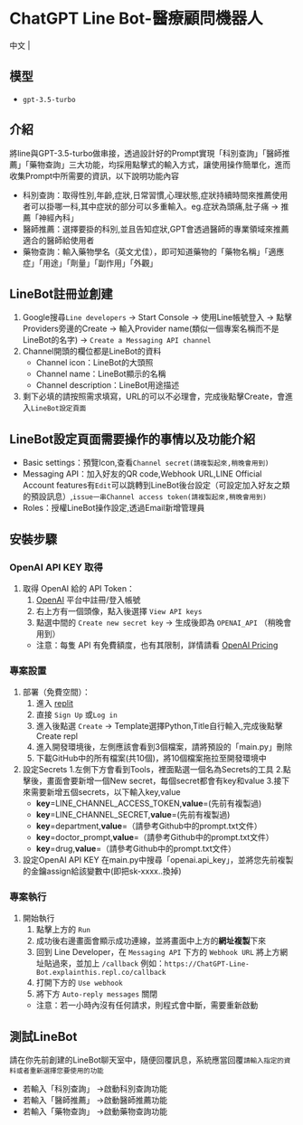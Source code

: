 # ChatGPT Line Bot-醫療顧問機器人

中文 | 

## 模型
- `gpt-3.5-turbo`


## 介紹
將line與GPT-3.5-turbo做串接，透過設計好的Prompt實現「科別查詢」「醫師推薦」「藥物查詢」三大功能，均採用點擊式的輸入方式，讓使用操作簡單化，進而收集Prompt中所需要的資訊，以下說明功能內容

- 科別查詢：取得性別,年齡,症狀,日常習慣,心理狀態,症狀持續時間來推薦使用者可以掛哪一科,其中症狀的部分可以多重輸入。eg.症狀為頭痛,肚子痛 &rarr; 推薦「神經內科」
- 醫師推薦：選擇要掛的科別,並且告知症狀,GPT會透過醫師的專業領域來推薦適合的醫師給使用者
- 藥物查詢：輸入藥物學名（英文尤佳），即可知道藥物的「藥物名稱」「適應症」「用途」「劑量」「副作用」「外觀」

## LineBot註冊並創建
1. Google搜尋`Line developers` &rarr; Start Console &rarr; 使用Line帳號登入 &rarr; 點擊Providers旁邊的Create &rarr; 輸入Provider name(類似一個專案名稱而不是LineBot的名字) &rarr; `Create a Messaging API channel`
2. Channel開頭的欄位都是LineBot的資料
    - Channel icon：LineBot的大頭照
    - Channel name：LineBot顯示的名稱
    - Channel description：LineBot用途描述
3. 剩下必填的請按照需求填寫，URL的可以不必理會，完成後點擊Create，會進入`LineBot設定頁面`

## LineBot設定頁面需要操作的事情以及功能介紹
- Basic settings：預覽Icon,查看`Channel secret(請複製起來,稍晚會用到)`
- Messaging API：加入好友的QR code,Webhook URL,LINE Official Account features有`Edit`可以跳轉到LineBot後台設定（可設定加入好友之類的預設訊息）,`issue一串Channel access token(請複製起來,稍晚會用到)`
- Roles：授權LineBot操作設定,透過Email新增管理員


## 安裝步驟
### OpenAI API KEY 取得
1. 取得 OpenAI 給的 API Token：
    1. [OpenAI](https://beta.openai.com/) 平台中註冊/登入帳號
    2. 右上方有一個頭像，點入後選擇 `View API keys`
    3. 點選中間的 `Create new secret key` -> 生成後即為 `OPENAI_API` （稍晚會用到）
    - 注意：每隻 API 有免費額度，也有其限制，詳情請看 [OpenAI Pricing](https://openai.com/api/pricing/)


### 專案設置
1. 部署（免費空間）：
    1. 進入 [replit](https://replit.com/)
    2. 直接 `Sign Up` 或`Log in`
    3. 進入後點選 `Create` &rarr; Template選擇Python,Title自行輸入,完成後點擊Create repl 
    4. 進入開發環境後，左側應該會看到3個檔案，請將預設的「main.py」刪除
    5. 下載GitHub中的所有檔案(共10個)，將10個檔案拖拉至開發環境中
2. 設定Secrets
    1.左側下方會看到Tools，裡面點選一個名為Secrets的工具
    2.點擊後，畫面會要新增一個New secret，每個secret都會有key和value
    3.接下來需要新增五個secrets，以下輸入key,value
    - **key**=LINE_CHANNEL_ACCESS_TOKEN,**value**=(先前有複製過)
    - **key**=LINE_CHANNEL_SECRET,**value**=(先前有複製過)
    - **key**=department,**value**=（請參考Github中的prompt.txt文件）
    - **key**=doctor_prompt,**value**=（請參考Github中的prompt.txt文件）
    - **key**=drug,**value**=（請參考Github中的prompt.txt文件）
3. 設定OpenAI API KEY
    在main.py中搜尋「openai.api_key」，並將您先前複製的金鑰assign給該變數中(即把sk-xxxx..換掉) 
### 專案執行
1. 開始執行
    1. 點擊上方的 `Run`
    2. 成功後右邊畫面會顯示成功連線，並將畫面中上方的**網址複製**下來
    3. 回到 Line Developer，在 `Messaging API` 下方的 `Webhook URL` 將上方網址貼過來，並加上 `/callback` 例如：`https://ChatGPT-Line-Bot.explainthis.repl.co/callback`
    4. 打開下方的 `Use webhook`
    5. 將下方 `Auto-reply messages` 關閉
    - 注意：若一小時內沒有任何請求，則程式會中斷，需要重新啟動

## 測試LineBot
請在你先前創建的LineBot聊天室中，隨便回覆訊息，系統應當回覆`請輸入指定的資料或者重新選擇您要使用的功能`
- 若輸入「科別查詢」 ->啟動科別查詢功能
- 若輸入「醫師推薦」 ->啟動醫師推薦功能
- 若輸入「藥物查詢」 ->啟動藥物查詢功能


